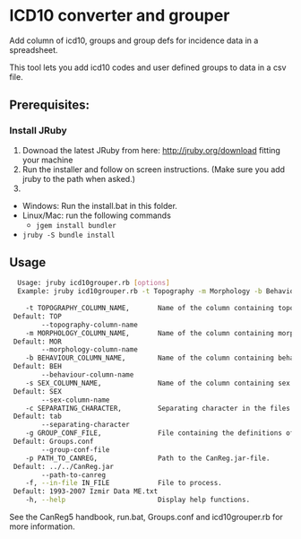 # ICD10 converter and grouper

Add column of icd10, groups and group defs for incidence data in a spreadsheet.

This tool lets you add icd10 codes and user defined groups to data in a csv file.

## Prerequisites:

### Install JRuby
1) Downoad the latest JRuby from here: http://jruby.org/download fitting your machine
2) Run the installer and follow on screen instructions. (Make sure you add jruby to the path when asked.)
3) 
  - Windows: Run the install.bat in this folder.
  - Linux/Mac: run the following commands
    - ```jgem install bundler```
  - ```jruby -S bundle install```

## Usage

```bash
  Usage: jruby icd10grouper.rb [options]
  Example: jruby icd10grouper.rb -t Topography -m Morphology -b Behaviour -s Sex -c , -g Groups.conf -f LotsOfData.csv
  
    -t TOPOGRAPHY_COLUMN_NAME,       Name of the column containing topography.
 Default: TOP
        --topography-column-name
    -m MORPHOLOGY_COLUMN_NAME,       Name of the column containing morphology.
 Default: MOR
        --morphology-column-name
    -b BEHAVIOUR_COLUMN_NAME,        Name of the column containing behaviour.
 Default: BEH
        --behaviour-column-name
    -s SEX_COLUMN_NAME,              Name of the column containing sex. (Coded: 1-Male, 2-Female)
 Default: SEX
        --sex-column-name
    -c SEPARATING_CHARACTER,         Separating character in the files.
 Default: tab
        --separating-character
    -g GROUP_CONF_FILE,              File containing the definitions of the groups.
 Default: Groups.conf
        --group-conf-file
    -p PATH_TO_CANREG,               Path to the CanReg.jar-file.
 Default: ../../CanReg.jar
        --path-to-canreg
    -f, --in-file IN_FILE            File to process.
 Default: 1993-2007 Izmir Data ME.txt
    -h, --help                       Display help functions.

```

See the CanReg5 handbook, run.bat, Groups.conf and icd10grouper.rb for more information.